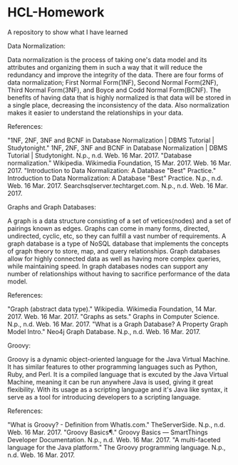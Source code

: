 # HCL-Homework
A repository to show what I have learned

Data Normalization:

Data normalization is the process of taking one's data model and its attributes and organizing them 
in such a way that it will reduce the redundancy and improve the integrity of the data. There are four
forms of data normalization; First Normal Form(1NF), Second Normal Form(2NF), Third Normal Form(3NF),
and Boyce and Codd Normal Form(BCNF). The benefits of having data that is highly normalized is that 
data will be stored in a single place, decreasing the inconsistency of the data. Also normalization 
makes it easier to understand the relationships in your data.

References:

"1NF, 2NF, 3NF and BCNF in Database Normalization | DBMS Tutorial | Studytonight." 1NF, 2NF, 3NF and BCNF in Database Normalization | DBMS Tutorial | Studytonight. N.p., n.d. Web. 16 Mar. 2017.
"Database normalization." Wikipedia. Wikimedia Foundation, 15 Mar. 2017. Web. 16 Mar. 2017.
"Introduction to Data Normalization: A Database "Best" Practice." Introduction to Data Normalization: A Database "Best" Practice. N.p., n.d. Web. 16 Mar. 2017.
Searchsqlserver.techtarget.com. N.p., n.d. Web. 16 Mar. 2017.


Graphs and Graph Databases:

A graph is a data structure consisting of a set of vetices(nodes) and a set of pairings known as edges.
Graphs can come in many forms, directed, undirected, cyclic, etc, so they can fulfill a vast number
of requirements. A graph database is a type of NoSQL database that implements the concepts of graph
theory to store, map, and query relationships. Graph databases allow for highly connected data as 
well as having more complex queries, while maintaining speed. In graph databases nodes can support
any number of relationships without having to sacrifice performance of the data model.

References:

"Graph (abstract data type)." Wikipedia. Wikimedia Foundation, 14 Mar. 2017. Web. 16 Mar. 2017.
"Graphs as sets." Graphs in Computer Science. N.p., n.d. Web. 16 Mar. 2017. 
"What is a Graph Database? A Property Graph Model Intro." Neo4j Graph Database. N.p., n.d. Web. 16 Mar. 2017.

Groovy:

Groovy is a dynamic object-oriented language for the Java Virtual Machine. It has similar features 
to other programming languages such as Python, Ruby, and Perl. It is a compiled language that is 
excuted by the Java Virtual Machine, meaning it can be run anywhere Java is used, giving it great
flexibility. With its usage as a scripting language and it's Java like syntax, it serve as a tool
for introducing developers to a scripting language.

References:

"What is Groovy? - Definition from WhatIs.com." TheServerSide. N.p., n.d. Web. 16 Mar. 2017.
"Groovy Basics¶." Groovy Basics — SmartThings Developer Documentation. N.p., n.d. Web. 16 Mar. 2017.
"A multi-faceted language for the Java platform." The Groovy programming language. N.p., n.d. Web. 16 Mar. 2017.
